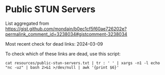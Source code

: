 # Public STUN Servers

List aggregated from https://gist.github.com/mondain/b0ec1cf5f60ae726202e?permalink_comment_id=3238034#gistcomment-3238034

Most recent check for dead links:
2024-03-09

To check which of these links are dead, use this script:
```
cat resources/public-stun-servers.txt | tr : ' ' | xargs -n1 -l echo "nc -uz" | bash 2>&1 >/dev/null | awk '{print $6}'
```

